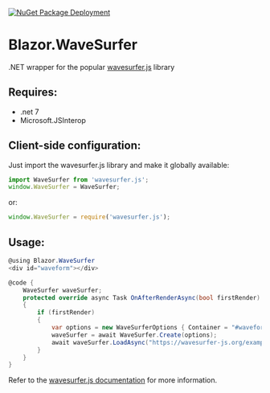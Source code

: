 [![NuGet Package Deployment](https://github.com/adam-drewery/Blazor.WaveSurfer/actions/workflows/build.yml/badge.svg)](https://github.com/adam-drewery/Blazor.WaveSurfer/actions/workflows/build.yml)


# Blazor.WaveSurfer
.NET wrapper for the popular [wavesurfer.js](https://wavesurfer-js.org/docs/) library

## Requires:
- .net 7
- Microsoft.JSInterop

## Client-side configuration:
Just import the wavesurfer.js library and make it globally available:
```js
import WaveSurfer from 'wavesurfer.js';
window.WaveSurfer = WaveSurfer;
```

or:

```js
window.WaveSurfer = require('wavesurfer.js');
```

## Usage:
```csharp
@using Blazor.WaveSurfer
<div id="waveform"></div>

@code {
    WaveSurfer waveSurfer;
    protected override async Task OnAfterRenderAsync(bool firstRender)
    {
        if (firstRender)
        {
            var options = new WaveSurferOptions { Container = "#waveform" /* your other options here */ }; 
            waveSurfer = await WaveSurfer.Create(options);
            await waveSurfer.LoadAsync("https://wavesurfer-js.org/example/split-channels/stereo.mp3");
        }
    }
}
```
Refer to the [wavesurfer.js documentation](https://wavesurfer-js.org/docs/) for more information.
